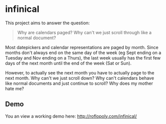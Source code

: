 # infinical 

This project aims to answer the question:

> Why are calendars paged? Why can't we just scroll through like a normal
> document?

Most datepickers and calendar representations are paged by month. Since months
don't always end on the same day of the week (eg Sept ending on a Tuesday and
Nov ending on a Thurs), the last week usually has the first few days of the next
month until the end of the week (Sat or Sun).

However, to actually see the next month you have to actually page to the next
month.  Why can't we just scroll down? Why can't calendars behave like normal
documents and just continue to scroll? Why does my mother hate me?

## Demo

You an view a working demo here: http://roflopoly.com/infinical/
